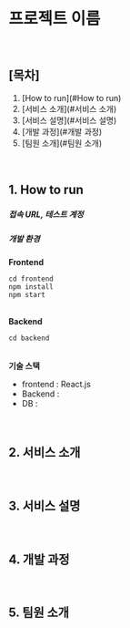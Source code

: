 <h1>프로젝트 이름</h1>

<br/>

<h2>[목차]</h2>

1. [How to run](#How to run)
2. [서비스 소개](#서비스 소개)
3. [서비스 설명](#서비스 설명)
4. [개발 과정](#개발 과정)
5. [팀원 소개](#팀원 소개)

<br/>

<h2 id="index1">1. How to run</h2>

<h5>접속 URL, 테스트 계정</h5>



<h5>개발 환경</h5>

**Frontend**

```
cd frontend
npm install
npm start
```

<br/>**Backend**

```
cd backend
```

<br/>**기술 스택**

* frontend : React.js
* Backend :
* DB : 

<br/>

<h2 id="index2">2. 서비스 소개</h2>

<br/>

<h2 id="index3">3. 서비스 설명</h2>

<br/>

<h2 id="index4">4. 개발 과정</h2>

<br/>

<h2 id="index5">5. 팀원 소개</h2>

<br/>